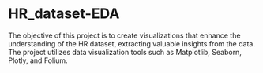 # HR_dataset-EDA
The objective of this project is to create visualizations that enhance the understanding of the HR dataset, extracting valuable insights from the data. The project utilizes data visualization tools such as Matplotlib, Seaborn, Plotly, and Folium.
